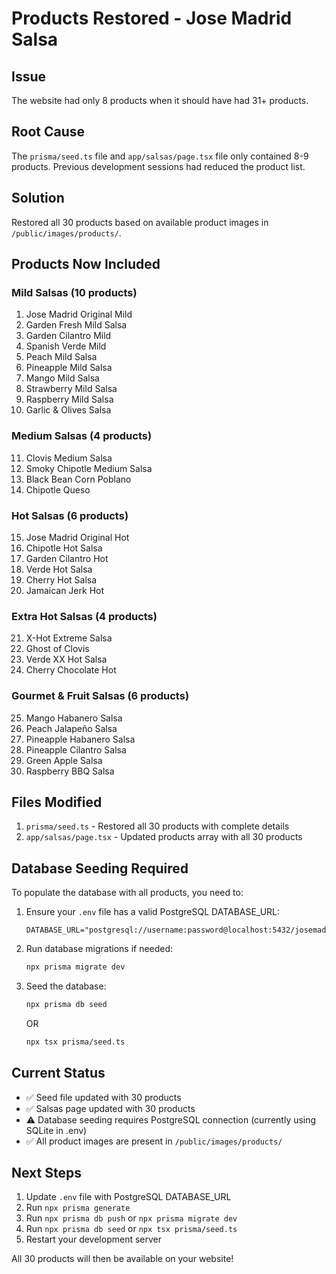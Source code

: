 # Products Restored - Jose Madrid Salsa

## Issue
The website had only 8 products when it should have had 31+ products.

## Root Cause
The `prisma/seed.ts` file and `app/salsas/page.tsx` file only contained 8-9 products. Previous development sessions had reduced the product list.

## Solution
Restored all 30 products based on available product images in `/public/images/products/`.

## Products Now Included

### Mild Salsas (10 products)
1. Jose Madrid Original Mild
2. Garden Fresh Mild Salsa
3. Garden Cilantro Mild
4. Spanish Verde Mild
5. Peach Mild Salsa
6. Pineapple Mild Salsa
7. Mango Mild Salsa
8. Strawberry Mild Salsa
9. Raspberry Mild Salsa
10. Garlic & Olives Salsa

### Medium Salsas (4 products)
11. Clovis Medium Salsa
12. Smoky Chipotle Medium Salsa
13. Black Bean Corn Poblano
14. Chipotle Queso

### Hot Salsas (6 products)
15. Jose Madrid Original Hot
16. Chipotle Hot Salsa
17. Garden Cilantro Hot
18. Verde Hot Salsa
19. Cherry Hot Salsa
20. Jamaican Jerk Hot

### Extra Hot Salsas (4 products)
21. X-Hot Extreme Salsa
22. Ghost of Clovis
23. Verde XX Hot Salsa
24. Cherry Chocolate Hot

### Gourmet & Fruit Salsas (6 products)
25. Mango Habanero Salsa
26. Peach Jalapeño Salsa
27. Pineapple Habanero Salsa
28. Pineapple Cilantro Salsa
29. Green Apple Salsa
30. Raspberry BBQ Salsa

## Files Modified
1. `prisma/seed.ts` - Restored all 30 products with complete details
2. `app/salsas/page.tsx` - Updated products array with all 30 products

## Database Seeding Required
To populate the database with all products, you need to:

1. Ensure your `.env` file has a valid PostgreSQL DATABASE_URL:
   ```
   DATABASE_URL="postgresql://username:password@localhost:5432/josemadridsalsa"
   ```

2. Run database migrations if needed:
   ```bash
   npx prisma migrate dev
   ```

3. Seed the database:
   ```bash
   npx prisma db seed
   ```
   OR
   ```bash
   npx tsx prisma/seed.ts
   ```

## Current Status
- ✅ Seed file updated with 30 products
- ✅ Salsas page updated with 30 products  
- ⚠️  Database seeding requires PostgreSQL connection (currently using SQLite in .env)
- ✅ All product images are present in `/public/images/products/`

## Next Steps
1. Update `.env` file with PostgreSQL DATABASE_URL
2. Run `npx prisma generate`
3. Run `npx prisma db push` or `npx prisma migrate dev`
4. Run `npx prisma db seed` or `npx tsx prisma/seed.ts`
5. Restart your development server

All 30 products will then be available on your website!
